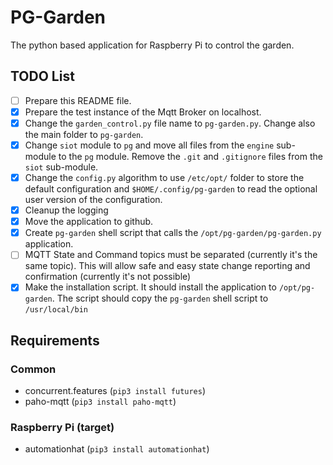 # PG-Garden

The python based application for Raspberry Pi to control the garden.

## TODO List

- [ ] Prepare this README file.
- [x] Prepare the test instance of the Mqtt Broker on localhost.
- [x] Change the `garden_control.py` file name to `pg-garden.py`. Change also the main folder to `pg-garden`.
- [x] Change `siot` module to `pg` and move all files from the `engine` sub-module to the `pg` module. Remove the `.git` and `.gitignore` files from the `siot` sub-module.
- [x] Change the `config.py` algorithm to use `/etc/opt/` folder to store the default configuration and `$HOME/.config/pg-garden` to read the optional user version of the configuration.
- [x] Cleanup the logging
- [x] Move the application to github.
- [x] Create `pg-garden` shell script that calls the `/opt/pg-garden/pg-garden.py` application.
- [ ] MQTT State and Command topics must be separated (currently it's the same topic). This will allow safe and easy state change reporting and confirmation (currently it's not possible)
- [x] Make the installation script. It should install the application to `/opt/pg-garden`. The script should copy the `pg-garden` shell script to `/usr/local/bin`

## Requirements

### Common

- concurrent.features (`pip3 install futures`)
- paho-mqtt (`pip3 install paho-mqtt`)

### Raspberry Pi (target)

- automationhat (`pip3 install automationhat`)
